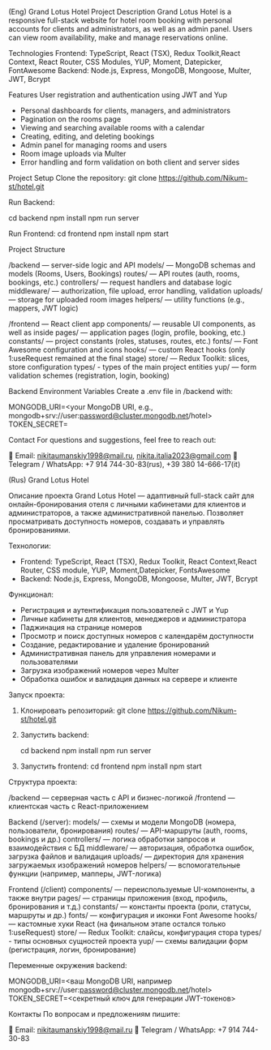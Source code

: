 (Eng)
Grand Lotus Hotel
Project Description
Grand Lotus Hotel is a responsive full-stack website for hotel room booking with personal accounts for clients and administrators, as well as an admin panel. Users can view room availability, make and manage reservations online.

Technologies
Frontend: TypeScript, React (TSX), Redux Toolkit,React Context, React Router, CSS Modules, YUP, Moment, Datepicker, FontAwesome
Backend: Node.js, Express, MongoDB, Mongoose, Multer, JWT, Bcrypt

Features
User registration and authentication using JWT and Yup

- Personal dashboards for clients, managers, and administrators
- Pagination on the rooms page
- Viewing and searching available rooms with a calendar
- Creating, editing, and deleting bookings
- Admin panel for managing rooms and users
- Room image uploads via Multer
- Error handling and form validation on both client and server sides

Project Setup
Clone the repository:
git clone https://github.com/Nikum-st/hotel.git

Run Backend:

cd backend
npm install
npm run server

Run Frontend:
cd frontend
npm install
npm start

Project Structure

/backend — server-side logic and API
models/ — MongoDB schemas and models (Rooms, Users, Bookings)
routes/ — API routes (auth, rooms, bookings, etc.)
controllers/ — request handlers and database logic
middleware/ — authorization, file upload, error handling, validation
uploads/ — storage for uploaded room images
helpers/ — utility functions (e.g., mappers, JWT logic)

/frontend — React client app
components/ — reusable UI components, as well as inside pages/ — application pages (login, profile, booking, etc.)
constants/ — project constants (roles, statuses, routes, etc.)
fonts/ — Font Awesome configuration and icons
hooks/ — custom React hooks (only 1:useRequest remained at the final stage)
store/ — Redux Toolkit: slices, store configuration
types/ - types of the main project entities
yup/ — form validation schemes (registration, login, booking)

Backend Environment Variables
Create a .env file in /backend with:

MONGODB_URI=<your MongoDB URI, e.g., mongodb+srv://user:password@cluster.mongodb.net/hotel>
TOKEN_SECRET=<your secret JWT key>

Contact
For questions and suggestions, feel free to reach out:

📧 Email: nikitaumanskiy1998@mail.ru, nikita.italia2023@gmail.com
📱 Telegram / WhatsApp: +7 914 744-30-83(rus), +39 380 14-666-17(it)

(Rus)
Grand Lotus Hotel

Описание проекта
Grand Lotus Hotel — адаптивный full-stack сайт для онлайн-бронирования отеля с личными кабинетами для клиентов и администраторов, а также административной панелью. 
Позволяет просматривать доступность номеров, создавать и управлять бронированиями.

Технологии:

- Frontend: TypeScript, React (TSX), Redux Toolkit, React Context,React Router, CSS module, YUP, Moment,Datepicker, FontsAwesome
- Backend: Node.js, Express, MongoDB, Mongoose, Multer, JWT, Bcrypt

Функционал:

- Регистрация и аутентификация пользователей с JWT и Yup
- Личные кабинеты для клиентов, менеджеров и администратора
- Паджинация на странице номеров
- Просмотр и поиск доступных номеров с календарём доступности
- Создание, редактирование и удаление бронирований
- Административная панель для управления номерами и пользователями
- Загрузка изображений номеров через Multer
- Обработка ошибок и валидация данных на сервере и клиенте

Запуск проекта:

 1. Клонировать репозиторий:
    git clone https://github.com/Nikum-st/hotel.git
 2. Запустить backend:
    
    cd backend
    npm install
    npm run server
    
  3. Запустить frontend:
    cd frontend
    npm install
    npm start

Структура проекта:

/backend — серверная часть с API и бизнес-логикой
/frontend — клиентская часть с React-приложением

Backend (/server):
models/ — схемы и модели MongoDB (номера, пользователи, бронирования)
routes/ — API-маршруты (auth, rooms, bookings и др.)
controllers/ — логика обработки запросов и взаимодействия с БД
middleware/ — авторизация, обработка ошибок, загрузка файлов и валидация
uploads/ — директория для хранения загружаемых изображений номеров
helpers/ — вспомогательные функции (например, мапперы, JWT-логика)

Frontend (/client)
components/ — переиспользуемые UI-компоненты, а также внутри pages/ — страницы приложения (вход, профиль, бронирования и т.д.)
constants/ — константы проекта (роли, статусы, маршруты и др.)
fonts/ — конфигурация и иконки Font Awesome
hooks/ — кастомные хуки React (на финальном этапе остался только 1:useRequest)
store/ — Redux Toolkit: слайсы, конфигурация стора
types/ - типы основных сущностей проекта
yup/ — схемы валидации форм (регистрация, логин, бронирование)

Переменные окружения backend:

MONGODB_URI=<ваш MongoDB URI, например mongodb+srv://user:password@cluster.mongodb.net/hotel>
TOKEN_SECRET=<секретный ключ для генерации JWT-токенов>

Контакты
По вопросам и предложениям пишите: 

📧 Email: nikitaumanskiy1998@mail.ru
📱 Telegram / WhatsApp: +7 914 744-30-83
